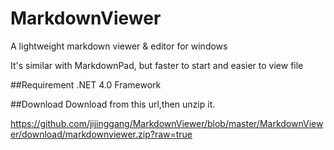 MarkdownViewer
==============

A lightweight markdown viewer &amp; editor for windows

It's similar with MarkdownPad, but faster to start and easier to view file 

##Requirement
.NET 4.0 Framework

##Download
Download from this url,then unzip it.

<https://github.com/jijinggang/MarkdownViewer/blob/master/MarkdownViewer/download/markdownviewer.zip?raw=true>